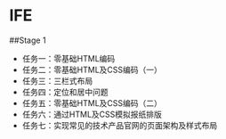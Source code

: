 # IFE
##Stage 1

- 任务一：零基础HTML编码
- 任务二：零基础HTML及CSS编码（一）
- 任务三：三栏式布局
- 任务四：定位和居中问题
- 任务五：零基础HTML及CSS编码（二）
- 任务六：通过HTML及CSS模拟报纸排版
- 任务七：实现常见的技术产品官网的页面架构及样式布局


